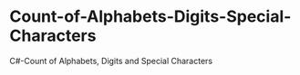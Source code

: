 # Count-of-Alphabets-Digits-Special-Characters
C#-Count of Alphabets, Digits and Special Characters
